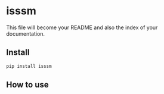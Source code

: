 # isssm

<!-- WARNING: THIS FILE WAS AUTOGENERATED! DO NOT EDIT! -->

This file will become your README and also the index of your
documentation.

## Install

``` sh
pip install isssm
```

## How to use
